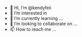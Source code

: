 - 👋 Hi, I’m @kendyfeii
- 👀 I’m interested in
- 🌱 I’m currently learning ...
- 💞️ I’m looking to collaborate on ...
- 📫 How to reach me ...

<!---
kendyfeii/kendyfeii is a ✨ special ✨ repository because its `README.md` (this file) appears on your GitHub profile.
You can click the Preview link to take a look at your changes.
--->
